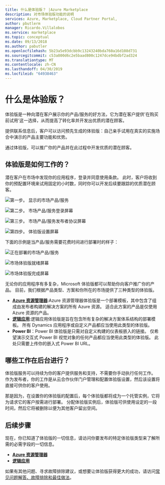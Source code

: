 ```yaml
---
title: 什么是体验版？ |Azure Marketplace
description: 对市场体验版功能的说明
services: Azure, Marketplace, Cloud Partner Portal,
author: pbutlerm
manager: Ricardo.Villalobos
ms.service: marketplace
ms.topic: conceptual
ms.date: 09/13/2018
ms.author: pabutler
ms.openlocfilehash: 5b23a5e93dcbb9c13243240bda760a16d108d731
ms.sourcegitcommit: c53a800d6c2e5baad800c1247dce94bdbf2ad324
ms.translationtype: MT
ms.contentlocale: zh-CN
ms.lasthandoff: 04/30/2019
ms.locfileid: "64938463"
---
```

<a name="what-is-test-drive"></a>什么是体验版？
===================

体验版是一种向潜在客户展示你的产品/服务的好方法，它为潜在客户提供\'在购买前试用\'这一选择，从而提高了转化率并开发出优质的潜在顾客。

提供联系信息后，客户可以访问预先生成的体验版：自己亲手试用在真实的实施场合中演示的产品主要功能和优势。

通过体验版，可以推广你的产品并在此过程中开发优质的潜在顾客。

<a name="how-does-a-test-drive-work"></a>体验版是如何工作的？
---------------------------

潜在客户在市场中发现你的应用程序，登录并同意使用条款。 此时，客户将收到你的预配置环境来试用固定的小时数，同时你可以开发后续要跟踪的优质潜在顾客。

![第一步。 显示的市场产品/服务](./media/what-is-test-drive/step1.png)

![第二步。 市场产品/服务登录屏幕](./media/what-is-test-drive/step1andahalf.png)

![第三步。 市场产品/服务发布者协议屏幕](./media/what-is-test-drive/step2.png)

![第四步。 体验版设置屏幕](./media/what-is-test-drive/step3.png)

下面的示例是当产品/服务需要花费时间进行部署时的样子：

![正在部署的市场产品/服务](./media/what-is-test-drive/step4.png)

![市场体验版就绪屏幕](./media/what-is-test-drive/step5.png)

![市场体验版完成屏幕](./media/what-is-test-drive/step6.png)

无论你的应用程序有多复杂，Microsoft 体验版都可以帮助你向客户推广你的产品。 目前，我们根据产品类型、方案和你所在的市场提供了三种类型的体验版。

- **[Azure 资源管理器](./azure-resource-manager-test-drive.md)**:Azure 资源管理器体验版是一个部署模板，其中包含了组成由发布者构建的解决方案的所有 Azure 资源。 适合此方案的产品是仅使用 Azure 资源的产品。
- **[逻辑应用](./logic-app-test-drive.md)**:逻辑应用体验版是旨在包含所有复杂的解决方案体系结构的部署模板。 所有 Dynamics 应用程序或自定义产品都应当使用此类型的体验版。
- **Power BI**：Power BI 体验版是只需对自定义构建的仪表板嵌入的链接。 仅希望演示交互式 Power BI 视觉对象的任何产品都应当使用此类型的体验版。
    此处只需要上传你的嵌入式 Power BI URL。

<a name="what-goes-on-in-the-background"></a>哪些工作在后台进行？
-------------------------------

体验版服务可以持续为你的客户提供服务和支持，不需要你手动执行任何工作。 作为发布者，你的工作是从云合作伙伴门户管理和配置体验版设置，然后该设置将直接可供你的客户使用。

那是因为，在设置你的体验版的配置后，每个体验版都将成为一个托管实例，它将为请求它的客户按需进行部署。 分配体验版实例后，体验版可供使用设定的一段时间，然后它将被删除以便为其他客户留出空间。

<a name="next-steps"></a>后续步骤
----------

现在，你已知道了体验版的一切信息，请访问你要发布的特定体验版类型来了解所需的必需字段的一切信息。

- **[Azure 资源管理器](./azure-resource-manager-test-drive.md)**
- **[逻辑应用](./logic-app-test-drive.md)**

如果有其他问题、寻求故障排除建议，或想要让体验版获得更大的成功，请访问[常见问题解答、故障排除和最佳做法](./marketing-and-best-practices.md)。
